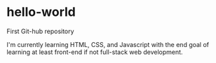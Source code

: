 # hello-world
First Git-hub repository

I'm currently learning HTML, CSS, and Javascript with the end goal of learning at least front-end if not full-stack web development.
